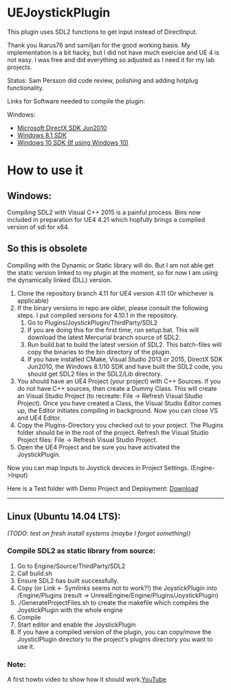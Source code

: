 # UEJoystickPlugin
This plugin uses SDL2 functions to get input instead of DirectInput.

Thank you Ikarus76 and samiljan for the good working basis. My implementation is a bit hacky, but I did not have much exercise and UE 4 is not easy.
I was free and did everything so adjusted as I need it for my lab projects. 

Status:
Sam Persson did code review, polishing and adding hotplug functionality. 

Links for Software needed to compile the plugin:

Windows:

* [Microsoft DirectX SDK Jun2010](https://www.microsoft.com/en-us/download/details.aspx?id=6812)
* [Windows 8.1 SDK](https://msdn.microsoft.com/de-de/windows/desktop/bg162891.aspx#)
* [Windows 10 SDK (If using Windows 10)](https://developer.microsoft.com/en-us/windows/downloads/windows-10-sdk)


# How to use it

## Windows:
Compiling SDL2 with Visual C++ 2015 is a painful process. Bins now included in preparation for UE4 4.21 which hopfully brings a compiled version of sdl for x64.


## So this is obsolete

Compiling with the Dynamic or Static library will do. But I am not able get the static version linked to my plugin at the moment, so for now I am using the dynamically linked (DLL) version.

1. Clone the repository branch 4.11 for UE4 version 4.11 (Or whichever is applicable)
2. If the binary versions in repo are older, please consult the following steps. I put compiled versions for 4.10.1 in the repository.
	1. Go to Plugins/JoystickPlugin/ThirdParty/SDL2
	2. If you are doing this for the first time, run setup.bat. This will download the latest Mercurial branch source of SDL2.
	3. Run build.bat to build the latest version of SDL2. This batch-files will copy the binaries to the bin directory of the plugin.
	4. If you have installed CMake, Visual Studio 2013 or 2015, DirectX SDK Jun2010, the Windows 8.1/10 SDK and have built the SDL2 code, you should get SDL2 files in the SDL2/Lib directory. 
3. You should have an UE4 Project (your project) with C++ Sources. If you do not have C++ sources, then create a Dummy Class. This will create an Visual Studio Project (to recreate: File -> Refresh Visual Studio Project). Once you have created a Class, the Visual Studio Editor comes up, the Editor initiates compiling in background. Now you can close VS and UE4 Editor.
4. Copy the Plugins-Directory you checked out to your project. The Plugins folder should be in the root of the project. Refresh the Visual Studio Project files: File -> Refresh Visual Studio Project.
5. Open the UE4 Project and be sure you have activated the JoystickPlugin.

Now you can map Inputs to Joystick devices in Project Settings. (Engine->Input)

Here is a Test folder with Demo Project and Deployment: [Download](https://drive.google.com/drive/folders/1W_Vyjn0p5-1mJmNyAHUgqRDSsaaR96gu?usp=sharing)

-----------------------------------------------------------------------------------------------------------
## Linux (Ubuntu 14.04 LTS): 
*(TODO: test on fresh install systems (maybe I forgot something))*

### Compile SDL2 as static library from source:

1. Go to Engine/Source/ThirdParty/SDL2
2. Call build.sh
3. Ensure SDL2 has built successfully.
4. Copy (or Link <- Symlinks seems not to work?!) the JoystickPlugin into /Engine/Plugins (result -> UnrealEngine/Engine/Plugins/JoystickPlugin)
5. ./GenerateProjectFiles.sh to create the makefile which compiles the JoystickPlugin with the whole engine
6. Compile
7. Start editor and enable the JoystickPlugin
8. If you have a compiled version of the plugin, you can copy/move the JoysticlPlugin directory to the project's plugins directory you want to use it.

### Note:
A first howto video to show how it should work.[YouTube](https://youtu.be/9SG73cxi5_A)
